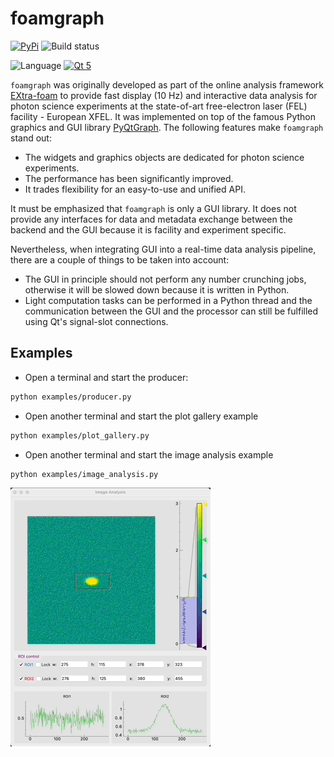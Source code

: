foamgraph
=========

[![PyPi](https://img.shields.io/pypi/v/foamgraph.svg)](https://pypi.org/project/foamgraph/)
![Build status](https://github.com/zhujun98/foamgraph/actions/workflows/python-package.yml/badge.svg)

![Language](https://img.shields.io/badge/language-python-blue)
[![Qt 5](https://img.shields.io/badge/Qt-5-brightgreen)](https://doc.qt.io/qt-5/)

`foamgraph` was originally developed as part of the online analysis framework 
[EXtra-foam](https://github.com/European-XFEL/EXtra-foam.git)
to provide fast display (10 Hz) and interactive data analysis for photon science
experiments at the state-of-art free-electron laser (FEL) facility - European XFEL.
It was implemented on top of the famous Python graphics and GUI library
[PyQtGraph](https://github.com/pyqtgraph/pyqtgraph). The following features make 
`foamgraph` stand out:

- The widgets and graphics objects are dedicated for photon science experiments.
- The performance has been significantly improved.
- It trades flexibility for an easy-to-use and unified API.

It must be emphasized that `foamgraph` is only a GUI library. It does not provide
any interfaces for data and metadata exchange between the backend and the GUI because
it is facility and experiment specific.

Nevertheless, when integrating GUI into a real-time data analysis pipeline, 
there are a couple of things to be taken into account:
- The GUI in principle should not perform any number crunching jobs, otherwise it 
will be slowed down because it is written in Python.
- Light computation tasks can be performed in a Python thread and the communication 
between the GUI and the processor can still be fulfilled using Qt's signal-slot connections.

## Examples

* Open a terminal and start the producer:

```sh
python examples/producer.py
```

* Open another terminal and start the plot gallery example

```sh
python examples/plot_gallery.py
```

* Open another terminal and start the image analysis example

```sh
python examples/image_analysis.py
```

![](examples/image_analysis.gif)
